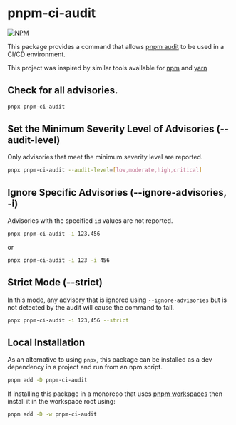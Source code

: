 # pnpm-ci-audit

[![NPM](https://nodei.co/npm/pnpm-ci-audit.png)](https://nodei.co/npm/pnpm-ci-audit/)

This package provides a command that allows [pnpm audit](https://pnpm.js.org/en/cli/audit) to be used in a CI/CD environment.

This project was inspired by similar tools available for [npm](https://www.npmjs.com/package/better-npm-audit) and [yarn](https://www.npmjs.com/package/improved-yarn-audit)

## Check for all advisories.
```sh
pnpx pnpm-ci-audit
```

## Set the Minimum Severity Level of Advisories (--audit-level)
Only advisories that meet the minimum severity level are reported.
```sh
pnpx pnpm-ci-audit --audit-level=[low,moderate,high,critical]
```

## Ignore Specific Advisories (--ignore-advisories, -i)
Advisories with the specified `id` values are not reported.
```sh
pnpx pnpm-ci-audit -i 123,456
```
or
```sh
pnpx pnpm-ci-audit -i 123 -i 456
```

## Strict Mode (--strict)
In this mode, any advisory that is ignored using `--ignore-advisories` but is not detected by the audit will cause the command to fail.
```sh
pnpx pnpm-ci-audit -i 123,456 --strict
```

## Local Installation
As an alternative to using `pnpx`, this package can be installed as a dev dependency in a project and run from an npm script.
```sh
pnpm add -D pnpm-ci-audit
```
If installing this package in a monorepo that uses [pnpm workspaces](https://pnpm.js.org/en/workspaces) then install it in the workspace root using:
```sh
pnpm add -D -w pnpm-ci-audit
```